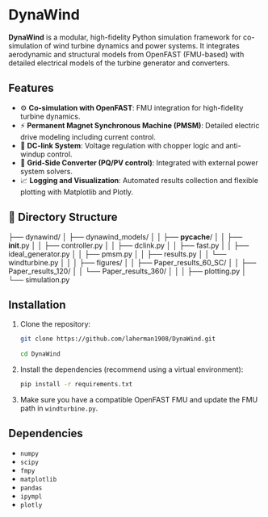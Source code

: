 # DynaWind

**DynaWind** is a modular, high-fidelity Python simulation framework for co-simulation of wind turbine dynamics and power systems. It integrates aerodynamic and structural models from OpenFAST (FMU-based) with detailed electrical models of the turbine generator and converters.

## Features

- ⚙️ **Co-simulation with OpenFAST**: FMU integration for high-fidelity turbine dynamics.
- ⚡ **Permanent Magnet Synchronous Machine (PMSM)**: Detailed electric drive modeling including current control.
- 🔋 **DC-link System**: Voltage regulation with chopper logic and anti-windup control.
- 🔌 **Grid-Side Converter (PQ/PV control)**: Integrated with external power system solvers.
- 📈 **Logging and Visualization**: Automated results collection and flexible plotting with Matplotlib and Plotly.


## 📁 Directory Structure
├── dynawind/
│   ├── dynawind_models/
│   │   ├── __pycache__/
│   │   ├── __init__.py
│   │   ├── controller.py
│   │   ├── dclink.py
│   │   ├── fast.py
│   │   ├── ideal_generator.py
│   │   ├── pmsm.py
│   │   ├── results.py
│   │   └── windturbine.py
│   │
│   ├── figures/
│   │   ├── Paper_results_60_SC/
│   │   ├── Paper_results_120/
│   │   └── Paper_results_360/
│   │
│   ├── plotting.py
│   └── simulation.py


## Installation

1. Clone the repository:
   ```bash
   git clone https://github.com/laherman1908/DynaWind.git
  
   cd DynaWind
   ```

2. Install the dependencies (recommend using a virtual environment):
   ```bash
   pip install -r requirements.txt
   ```

3. Make sure you have a compatible OpenFAST FMU and update the FMU path in `windturbine.py`.

## Dependencies

- `numpy`
- `scipy`
- `fmpy`
- `matplotlib`
- `pandas`
- `ipympl`
- `plotly`

